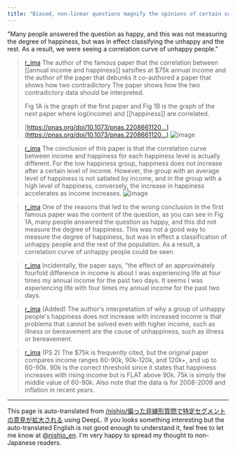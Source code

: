 ```yaml
---
title: "Biased, non-linear questions magnify the opinions of certain segments."
---
```


"Many people answered the question as happy, and this was not measuring the degree of happiness, but was in effect classifying the unhappy and the rest. As a result, we were seeing a correlation curve of unhappy people."

> [r_ima](https://twitter.com/r_ima/status/1723679716018958615/photo/1) The author of the famous paper that the correlation between [[annual income and happiness]] satsifies at $75k annual income and the author of the paper that debunks it co-authored a paper that shows how two contradictory The paper shows how the two contradictory data should be interpreted.
>
>  Fig 1A is the graph of the first paper and Fig 1B is the graph of the next paper where log(income) and [[happiness]] are correlated.
>
>  [https://pnas.org/doi/10.1073/pnas.2208661120…](https://pnas.org/doi/10.1073/pnas.2208661120…)
>  ![image](https://pbs.twimg.com/media/F-thsQ_a8AAZwCg?format=jpg&name=medium#.png)

> [r_ima](https://twitter.com/r_ima/status/1723679718518702093) The conclusion of this paper is that the correlation curve between income and happiness for each happiness level is actually different. For the low happiness group, happiness does not increase after a certain level of income. However, the group with an average level of happiness is not satiated by income, and in the group with a high level of happiness, conversely, the increase in happiness accelerates as income increases.
>  ![image](https://pbs.twimg.com/media/F-u5fBsb0AES19J?format=jpg&name=large#.png)

> [r_ima](https://twitter.com/r_ima/status/1723679720959832181) One of the reasons that led to the wrong conclusion in the first famous paper was the content of the question, as you can see in Fig 1A, many people answered the question as happy, and this did not measure the degree of happiness. This was not a good way to measure the degree of happiness, but was in effect a classification of unhappy people and the rest of the population. As a result, a correlation curve of unhappy people could be seen.

> [r_ima](https://twitter.com/r_ima/status/1723679722641727872) Incidentally, the paper says, "the effect of an approximately fourfold difference in income is about I was experiencing life at four times my annual income for the past two days. It seems I was experiencing life with four times my annual income for the past two days.

> [r_ima](https://twitter.com/r_ima/status/1723879855966847361) (Added) The author's interpretation of why a group of unhappy people's happiness does not increase with increased income is that problems that cannot be solved even with higher income, such as illness or bereavement are the cause of unhappiness, such as illness or bereavement.

> [r_ima](https://twitter.com/r_ima/status/1723887689848734035) (PS 2) The $75k is frequently cited, but the original paper compares income ranges 60-90k, 90k-120k, and 120k+, and up to 60-90k. 90k is the correct threshold since it states that happiness increases with rising income but is FLAT above 90k. 75k is simply the middle value of 60-90k. Also note that the data is for 2008-2009 and inflation in recent years.


---
This page is auto-translated from [/nishio/偏った非線形質問で特定セグメントの意見が拡大される](https://scrapbox.io/nishio/偏った非線形質問で特定セグメントの意見が拡大される) using DeepL. If you looks something interesting but the auto-translated English is not good enough to understand it, feel free to let me know at [@nishio_en](https://twitter.com/nishio_en). I'm very happy to spread my thought to non-Japanese readers.